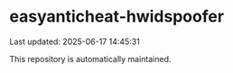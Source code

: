 # easyanticheat-hwidspoofer

Last updated: 2025-06-17 14:45:31

This repository is automatically maintained.
